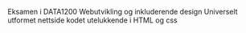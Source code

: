 Eksamen i DATA1200 Webutvikling og inkluderende design
Universelt utformet nettside kodet utelukkende i HTML og css
